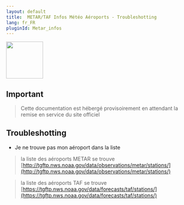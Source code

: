 ```yaml
---
layout: default
title:  METAR/TAF Infos Météo Aéroports - Troubleshotting
lang: fr_FR
pluginId: Metar_infos
---
```


<img src="{{site.baseurl}}/plugin-Metar_infos/{{site.img}}/Metar_infos_icon.png" class="pluginLogo" width="100" />

## Important

> Cette documentation est hébergé provisoirement en attendant la remise en service du site officiel


## Troubleshotting

- Je ne trouve pas mon aéroport dans la liste

> la liste des aéroports METAR se trouve [http://tgftp.nws.noaa.gov/data/observations/metar/stations/](http://tgftp.nws.noaa.gov/data/observations/metar/stations/)

> la liste des aéroports TAF se trouve [https://tgftp.nws.noaa.gov/data/forecasts/taf/stations/](https://tgftp.nws.noaa.gov/data/forecasts/taf/stations/)
